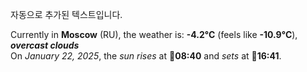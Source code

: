 
자동으로 추가된 텍스트입니다.

<!--START_SECTION:weather:moscow-->
Currently in **Moscow** (RU), the weather is: **-4.2°C** (feels like **-10.9°C**), ***overcast clouds***<br/>
On *January 22, 2025*, the *sun rises* at 🌅**08:40** and *sets* at 🌇**16:41**.
<!--END_SECTION:weather-->
